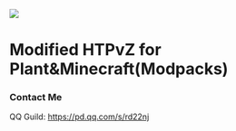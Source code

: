 [![](https://cf.way2muchnoise.eu/htpvz-for-pmc.svg)](https://www.curseforge.com/minecraft/mc-mods/htpvz-for-pmc)
# Modified HTPvZ for Plant&Minecraft(Modpacks)

### Contact Me
QQ Guild: https://pd.qq.com/s/rd22nj
